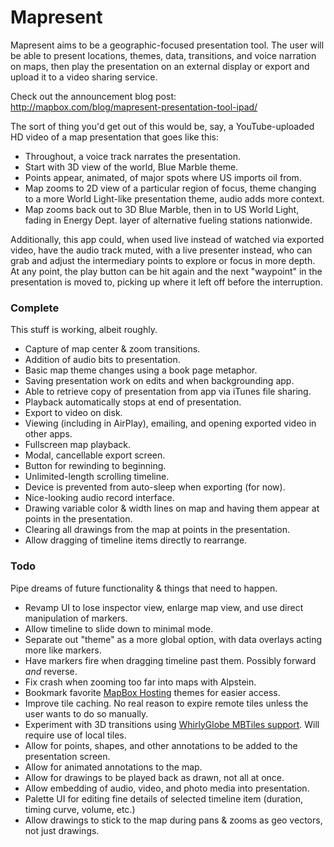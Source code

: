 # Mapresent

Mapresent aims to be a geographic-focused presentation tool. The user will be able to present locations, themes, data, transitions, and voice narration on maps, then play the presentation on an external display or export and upload it to a video sharing service. 

Check out the announcement blog post: http://mapbox.com/blog/mapresent-presentation-tool-ipad/

The sort of thing you'd get out of this would be, say, a YouTube-uploaded HD video of a map presentation that goes like this:

 * Throughout, a voice track narrates the presentation.
 * Start with 3D view of the world, Blue Marble theme.
 * Points appear, animated, of major spots where US imports oil from.
 * Map zooms to 2D view of a particular region of focus, theme changing to a more World Light-like presentation theme, audio adds more context.
 * Map zooms back out to 3D Blue Marble, then in to US World Light, fading in Energy Dept. layer of alternative fueling stations nationwide.

Additionally, this app could, when used live instead of watched via exported video, have the audio track muted, with a live presenter instead, who can grab and adjust the intermediary points to explore or focus in more depth. At any point, the play button can be hit again and the next "waypoint" in the presentation is moved to, picking up where it left off before the interruption. 

### Complete

This stuff is working, albeit roughly. 

 * Capture of map center & zoom transitions. 
 * Addition of audio bits to presentation. 
 * Basic map theme changes using a book page metaphor. 
 * Saving presentation work on edits and when backgrounding app. 
 * Able to retrieve copy of presentation from app via iTunes file sharing. 
 * Playback automatically stops at end of presentation. 
 * Export to video on disk. 
 * Viewing (including in AirPlay), emailing, and opening exported video in other apps. 
 * Fullscreen map playback. 
 * Modal, cancellable export screen. 
 * Button for rewinding to beginning. 
 * Unlimited-length scrolling timeline. 
 * Device is prevented from auto-sleep when exporting (for now). 
 * Nice-looking audio record interface. 
 * Drawing variable color & width lines on map and having them appear at points in the presentation.
 * Clearing all drawings from the map at points in the presentation. 
 * Allow dragging of timeline items directly to rearrange. 

### Todo

Pipe dreams of future functionality & things that need to happen. 

 * Revamp UI to lose inspector view, enlarge map view, and use direct manipulation of markers.
 * Allow timeline to slide down to minimal mode. 
 * Separate out "theme" as a more global option, with data overlays acting more like markers. 
 * Have markers fire when dragging timeline past them. Possibly forward *and* reverse. 
 * Fix crash when zooming too far into maps with Alpstein. 
 * Bookmark favorite [MapBox Hosting](http://tiles.mapbox.com/) themes for easier access. 
 * Improve tile caching. No real reason to expire remote tiles unless the user wants to do so manually. 
 * Experiment with 3D transitions using [WhirlyGlobe MBTiles support](http://code.google.com/p/whirlyglobe/issues/detail?id=1). Will require use of local tiles. 
 * Allow for points, shapes, and other annotations to be added to the presentation screen. 
 * Allow for animated annotations to the map. 
 * Allow for drawings to be played back as drawn, not all at once. 
 * Allow embedding of audio, video, and photo media into presentation. 
 * Palette UI for editing fine details of selected timeline item (duration, timing curve, volume, etc.)
 * Allow drawings to stick to the map during pans & zooms as geo vectors, not just drawings. 